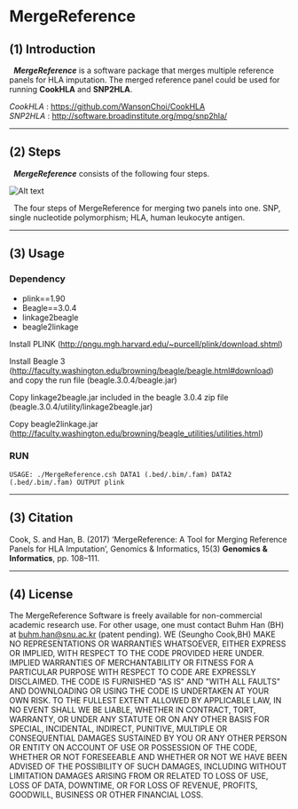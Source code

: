 # MergeReference

## (1) Introduction

&nbsp;&nbsp;***MergeReference*** is a software package that merges multiple reference panels for HLA imputation. The merged reference panel could be used for running **CookHLA** and **SNP2HLA**.


*CookHLA* : <https://github.com/WansonChoi/CookHLA>   
*SNP2HLA* : <http://software.broadinstitute.org/mpg/snp2hla/>


***


## (2) Steps


&nbsp;&nbsp;***MergeReference*** consists of the following four steps.


![Alt text](https://www.ncbi.nlm.nih.gov/pmc/articles/PMC5637342/bin/gi-2017-15-3-108f1.jpg "Steps")


&nbsp;&nbsp;The four steps of MergeReference for merging two panels into one. SNP, single nucleotide polymorphism; HLA, human leukocyte antigen.


***


## (3) Usage


### **Dependency**


* plink==1.90  
* Beagle==3.0.4   
* linkage2beagle  
* beagle2linkage  


Install PLINK (<http://pngu.mgh.harvard.edu/~purcell/plink/download.shtml>)   


Install Beagle 3 (<http://faculty.washington.edu/browning/beagle/beagle.html#download>) and copy the run file (beagle.3.0.4/beagle.jar)   


Copy linkage2beagle.jar included in the beagle 3.0.4 zip file (beagle.3.0.4/utility/linkage2beagle.jar)   


Copy beagle2linkage.jar (<http://faculty.washington.edu/browning/beagle_utilities/utilities.html>)


### **RUN**

    USAGE: ./MergeReference.csh DATA1 (.bed/.bim/.fam) DATA2 (.bed/.bim/.fam) OUTPUT plink


***

## (3) Citation


Cook, S. and Han, B. (2017) ‘MergeReference: A Tool for Merging Reference Panels for HLA Imputation’, Genomics & Informatics, 15(3) **Genomics & Informatics**, pp. 108–111.

***

## (4) License
The MergeReference Software is freely available for non-commercial academic research use. For other usage, one must contact Buhm Han (BH) at buhm.han@snu.ac.kr (patent pending). WE (Seungho Cook,BH) MAKE NO REPRESENTATIONS OR WARRANTIES WHATSOEVER, EITHER EXPRESS OR IMPLIED, WITH RESPECT TO THE CODE PROVIDED HERE UNDER. IMPLIED WARRANTIES OF MERCHANTABILITY OR FITNESS FOR A PARTICULAR PURPOSE WITH RESPECT TO CODE ARE EXPRESSLY DISCLAIMED. THE CODE IS FURNISHED "AS IS" AND "WITH ALL FAULTS" AND DOWNLOADING OR USING THE CODE IS UNDERTAKEN AT YOUR OWN RISK. TO THE FULLEST EXTENT ALLOWED BY APPLICABLE LAW, IN NO EVENT SHALL WE BE LIABLE, WHETHER IN CONTRACT, TORT, WARRANTY, OR UNDER ANY STATUTE OR ON ANY OTHER BASIS FOR SPECIAL, INCIDENTAL, INDIRECT, PUNITIVE, MULTIPLE OR CONSEQUENTIAL DAMAGES SUSTAINED BY YOU OR ANY OTHER PERSON OR ENTITY ON ACCOUNT OF USE OR POSSESSION OF THE CODE, WHETHER OR NOT FORESEEABLE AND WHETHER OR NOT WE HAVE BEEN ADVISED OF THE POSSIBILITY OF SUCH DAMAGES, INCLUDING WITHOUT LIMITATION DAMAGES ARISING FROM OR RELATED TO LOSS OF USE, LOSS OF DATA, DOWNTIME, OR FOR LOSS OF REVENUE, PROFITS, GOODWILL, BUSINESS OR OTHER FINANCIAL LOSS.
